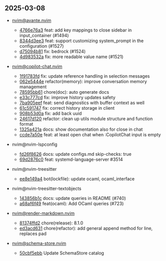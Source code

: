 ## 2025-03-08

* nvim@avante.nvim
  - [4766e76a3](https://github.com/yetone/avante.nvim/commit/4766e76a3113bbdcdaf55d33b69ea483066c8ad0) feat: add key mappings to close sidebar in input_container (#1494)
  - [8344d3ee3](https://github.com/yetone/avante.nvim/commit/8344d3ee3d8daf93c924d1592bedb71d934b0d5d) feat: support customizing system_prompt in the configuration (#1527)
  - [d75094b81](https://github.com/yetone/avante.nvim/commit/d75094b81579e2b36dc8fa9fc21bd499dea37590) fix: bedrock (#1524)
  - [4d983532a](https://github.com/yetone/avante.nvim/commit/4d983532a13f11e7a497e9d305af677037ffa453) fix: more readable value name (#1521)

* nvim@copilot-chat.nvim
  - [1f91783fd](https://github.com/CopilotC-Nvim/CopilotChat.nvim/commit/1f91783fdf7dcea25c04dffc8e856ccb7a2db13f) fix: update reference handling in selection messages
  - [062e5444e](https://github.com/CopilotC-Nvim/CopilotChat.nvim/commit/062e5444ef0b13c22f815cb4d371d924e1ea64f6) refactor(memory): improve conversation memory management
  - [78595bb61](https://github.com/CopilotC-Nvim/CopilotChat.nvim/commit/78595bb6153dd835c1bfd797de6ab073c093d4ad) chore(doc): auto generate docs
  - [e33c777cd](https://github.com/CopilotC-Nvim/CopilotChat.nvim/commit/e33c777cd3dbf3d4fcc9ce2faae6ececd95f4e8f) fix: improve history updates safety
  - [7ba905eef](https://github.com/CopilotC-Nvim/CopilotChat.nvim/commit/7ba905eefb9f42ac7de20607b29f54b922750de8) feat: send diagnostics with buffer context as well
  - [61c591747](https://github.com/CopilotC-Nvim/CopilotChat.nvim/commit/61c5917471b37ae2dee2487ba2803f062e746e03) fix: correct history storage in client
  - [908b53d0a](https://github.com/CopilotC-Nvim/CopilotChat.nvim/commit/908b53d0ac99e47b384f772f28a76949537676e8) fix: add back uuid
  - [24617d120](https://github.com/CopilotC-Nvim/CopilotChat.nvim/commit/24617d120a719596eed21555757e6297454aeee0) refactor: clean up utils module structure and function format
  - [1325a421a](https://github.com/CopilotC-Nvim/CopilotChat.nvim/commit/1325a421abe507934bf6a4847965d5250f6ba872) docs: show documentation also for close in chat
  - [ccde7a50e](https://github.com/CopilotC-Nvim/CopilotChat.nvim/commit/ccde7a50e8e35588caefd9165c152952f4c8c64e) feat: at least open chat when :CopilotChat input is empty

* nvim@nvim-lspconfig
  - [fd26f8626](https://github.com/neovim/nvim-lspconfig/commit/fd26f8626c03b424f7140d454031d1dcb8d23513) docs: update configs.md skip-checks: true
  - [69d2876c0](https://github.com/neovim/nvim-lspconfig/commit/69d2876c0d40e8714b3a56a02eb16fab3409e960) feat: systemd-language-server #3514

* nvim@nvim-treesitter
  - [ee8e149a4](https://github.com/nvim-treesitter/nvim-treesitter/commit/ee8e149a4ff75ebd5f1b065831746ddaf0e480ec) bot(lockfile): update ocaml, ocaml_interface

* nvim@nvim-treesitter-textobjects
  - [143856b1c](https://github.com/nvim-treesitter/nvim-treesitter-textobjects/commit/143856b1cee509a190cc8c17ddb0638002171235) docs: update queries in README (#740)
  - [a68af6f49](https://github.com/nvim-treesitter/nvim-treesitter-textobjects/commit/a68af6f493a89e4f1ddd72c4f14ea80a2a876b78) feat(ocaml): Add OCaml queries (#723)

* nvim@render-markdown.nvim
  - [81374ffd2](https://github.com/MeanderingProgrammer/render-markdown.nvim/commit/81374ffd26f9a9d5f44274a9e7e60547b5fd106f) chore(release): 8.1.0
  - [ed3acd631](https://github.com/MeanderingProgrammer/render-markdown.nvim/commit/ed3acd6313d32b4d84f653e330a01c8721c9c653) chore(refactor): add general append method for line, replaces pad

* nvim@schema-store.nvim
  - [50cbf5ebb](https://github.com/b0o/SchemaStore.nvim/commit/50cbf5ebbdf27940a76455bb0fc58a10711d73b1) Update SchemaStore catalog